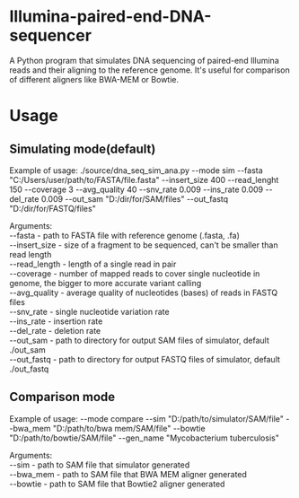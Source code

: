 # Illumina-paired-end-DNA-sequencer
A Python program that simulates DNA sequencing of paired-end Illumina reads and their aligning to the reference genome. It's useful for comparison of different aligners like BWA-MEM or Bowtie. 

# Usage
## Simulating mode(default)
Example of usage: ./source/dna_seq_sim_ana.py --mode sim --fasta "C:/Users/user/path/to/FASTA/file.fasta" --insert_size 400 --read_lenght 150 --coverage 3 --avg_quality 40 --snv_rate 0.009 
--ins_rate 0.009 --del_rate 0.009 --out_sam "D:/dir/for/SAM/files" --out_fastq "D:/dir/for/FASTQ/files" </br>

Arguments: </br>
--fasta - path to FASTA file with reference genome (.fasta, .fa) </br>
--insert_size - size of a fragment to be sequenced, can't be smaller than read length </br>
--read_length - length of a single read in pair <br/>
--coverage - number of mapped reads to cover single nucleotide in genome, the bigger to more accurate variant calling </br>
--avg_quality - average quality of nucleotides (bases) of reads in FASTQ files </br>
--snv_rate - single nucleotide variation rate </br>
--ins_rate - insertion rate </br>
--del_rate - deletion rate <br>
--out_sam - path to directory for output SAM files of simulator, default ./out_sam </br>
--out_fastq - path to directory for output FASTQ files of simulator, default ./out_fastq <br>

## Comparison mode
Example of usage: --mode compare --sim "D:/path/to/simulator/SAM/file" --bwa_mem "D:/path/to/bwa mem/SAM/file" --bowtie "D:/path/to/bowtie/SAM/file" --gen_name "Mycobacterium tuberculosis" </br>

Arguments: </br>
--sim - path to SAM file that simulator generated </br>
--bwa_mem - path to SAM file that BWA MEM aligner generated </br>
--bowtie - path to SAM file that Bowtie2 aligner generated </br>
